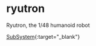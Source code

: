 # ryutron
Ryutron, the 1/48 humanoid robot

[SubSystem](https://os.mbed.com/compiler/#nav:/Ryutron;){:target="_blank"}
